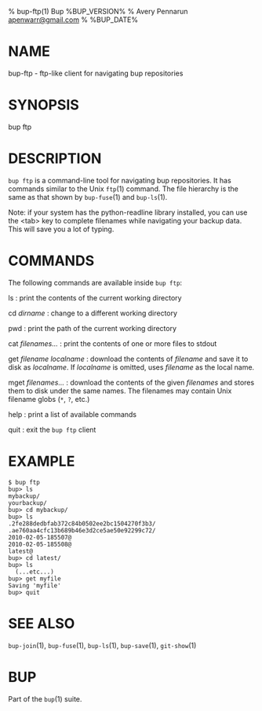 % bup-ftp(1) Bup %BUP_VERSION%
% Avery Pennarun <apenwarr@gmail.com>
% %BUP_DATE%

# NAME

bup-ftp - ftp-like client for navigating bup repositories

# SYNOPSIS

bup ftp

# DESCRIPTION

`bup ftp` is a command-line tool for navigating bup
repositories.  It has commands similar to the Unix `ftp`(1)
command.  The file hierarchy is the same as that shown by
`bup-fuse`(1) and `bup-ls`(1).

Note: if your system has the python-readline library
installed, you can use the \<tab\> key to complete filenames
while navigating your backup data.  This will save you a
lot of typing.


# COMMANDS

The following commands are available inside `bup ftp`:

ls
:   print the contents of the current working directory

cd *dirname*
:   change to a different working directory

pwd
:   print the path of the current working directory

cat *filenames...*
:   print the contents of one or more files to stdout

get *filename* *localname*
:   download the contents of *filename* and save it to disk
    as *localname*.  If *localname* is omitted, uses
    *filename* as the local name.
    
mget *filenames...*
:   download the contents of the given *filenames* and
    stores them to disk under the same names.  The
    filenames may contain Unix filename globs (`*`, `?`,
    etc.)
    
help
:   print a list of available commands

quit
:   exit the `bup ftp` client


# EXAMPLE

    $ bup ftp
    bup> ls
    mybackup/
    yourbackup/
    bup> cd mybackup/
    bup> ls
    .2fe288dedbfab372c84b0502ee2bc1504270f3b3/
    .ae760aa4cfc13b689b46e3d2ce5ae50e92299c72/
    2010-02-05-185507@
    2010-02-05-185508@
    latest@
    bup> cd latest/
    bup> ls
      (...etc...)
    bup> get myfile
    Saving 'myfile'
    bup> quit


# SEE ALSO

`bup-join`(1), `bup-fuse`(1), `bup-ls`(1), `bup-save`(1), `git-show`(1)


# BUP

Part of the `bup`(1) suite.
